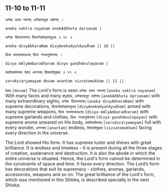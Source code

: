 ## 11-10 to 11-11


```shloka-sa
अनेक वक्त्र नयनम् अनेकाद्भुत दर्शनम् ।
```
```shloka-sa-hk
aneka vaktra nayanam anekAdbhuta darzanam |
```
```shloka-sa
अनेक दिव्याभरणम् दिव्यानेकोद्यतायुधम् ॥ १० ॥
```
```shloka-sa-hk
aneka divyAbharaNam divyAnekodyatAyudham || 10 ||
```

```shloka-sa
दिव्य माल्याम्बरधरम् दिव्य गन्धानुलेपनम् ।
```
```shloka-sa-hk
divya mAlyAmbaradharam divya gandhAnulepanam |
```
```shloka-sa
सर्वाश्चर्यमयम् देवम् अनन्तम् विश्वतोमुखम् ॥ ११ ॥
```
```shloka-sa-hk
sarvAzcaryamayam devam anantam vizvatomukham || 11 ||
```

`देवम्` `[devam]` The Lord's form is seen `अनेक वक्त्र नयनम्` `[aneka vaktra nayanam]` With many faces and many eyes, `अनेकाद्भुत दर्शनम्` `[anekAdbhuta darzanam]` with many extraordinary sights, `अनेक दिव्याभरणम्` `[aneka divyAbharaNam]` with supreme decorations, `दिव्यानेकोद्यतायुधम्` `[divyAnekodyatAyudham]` armed with many supreme weapons, `दिव्य माल्याम्बरधरम्` `[divya mAlyAmbaradharam]` with supreme garlands and clothes, `दिव्य गन्धानुलेपयन्` `[divya gandhAnulepayan]` with supreme aroma smeared on His body, `सर्वाश्चर्यमयम्` `[sarvAzcaryamayam]` full with every wonder, `अनन्तम्` `[anantam]` endless, `विश्वतोमुखम्` `[vizvatomukham]` facing every direction in the universe.

The Lord showed His form. It has supreme luster and shines with great brilliance. It is endless and timeless - It is present during all the three stages of creation, sustenance and destruction. It is also the abode in which the entire universe is situated. 
Hence, the Lord's form cannot be determined in the constraints of space and time. It faces every direction. The Lord’s form has decorations that suit its supremacy - clothes, aromas, garlands, accessories, weapons and so on.
The great brilliance of the Lord's form, which was mentioned in this Shloka, is described specially in the next Shloka.

